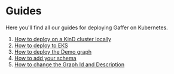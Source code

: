 Guides
========
Here you'll find all our guides for deploying Gaffer on Kubernetes.

1. [How to deploy on a KinD cluster locally](./kind-deployment.md)
2. [How to deploy to EKS](./aws-eks-deployment.md)
3. [How to deploy the Demo graph](./deploy-demo-graph.md)
4. [How to add your schema](./schema.md)
5. [How to change the Graph Id and Description](./change-graph-metadata.md)